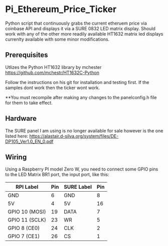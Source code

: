 # Pi_Ethereum_Price_Ticker

Python script that continuously grabs the current etheruem price via coinbase API and displays it via a SURE 0832 LED matrix display.  Should work with any of the other more readily available HT1632 matrix led displays currenlty available with some minor modifications.

## Prerequisites

Utlizes the Python HT1632 library by mchester
https://github.com/mchestr/HT1632C-Python

Follow the instructions on his git for installation and testing first.  If the samples dont work then the ticker wont work.

**You must recompile after making any changes to the panelconfig.h file for them to take effect.

## Hardware

The SURE panel I am using is no longer available for sale however is the one listed here:
https://alastair.d-silva.org/system/files/DE-DP105_Ver1.0_EN_0.pdf

## Wiring

Using a Raspberry PI model Zero W, you need to connect some GPIO pins to the
LED Matrix BR1 port, the input port, like this:


| RPI Label      | Pin | SURE Label | Pin |
|----------------|-----|------------|-----|
| GND            | 6   | GND        | 8   |
| 5V             | 4   | 5V         | 16  |
| GPIO 10 (MOSI) | 19  | DATA       | 7   |
| GPIO 11 (SCLK) | 23  | WR         | 5   |
| GPIO 8  (CE0)  | 24  | CLK        | 2   |
| GPIO 7  (CE1)  | 26  | CS         | 1   |

